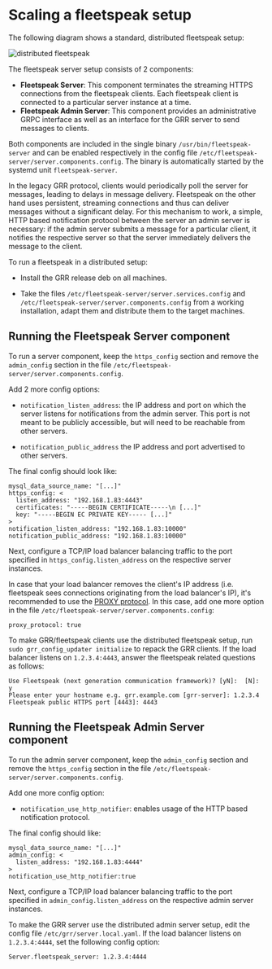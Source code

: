 # Scaling a fleetspeak setup

The following diagram shows a standard, distributed fleetspeak setup:

<!-- https://docs.google.com/drawings/d/1BwQhwu5phznyvYd3ydUu7lIPX-NVutmTny77-jkp8u0/edit -->

![distributed fleetspeak](../../images/distributed_fleetspeak.png)

The fleetspeak server setup consists of 2 components:

  - **Fleetspeak Server**: This component terminates the streaming HTTPS
    connections from the fleetspeak clients. Each fleetspeak client is
    connected to a particular server instance at a time.
  - **Fleetspeak Admin Server**: This component provides an administrative GRPC
    interface as well as an interface for the GRR server to send messages to
    clients.

Both components are included in the single binary `/usr/bin/fleetspeak-server`
and can be enabled respectively in the config file
`/etc/fleetspeak-server/server.components.config`. The binary is automatically
started by the systemd unit `fleetspeak-server`.

In the legacy GRR protocol, clients would periodically poll the server for
messages, leading to delays in message delivery. Fleetspeak on the other hand
uses persistent, streaming connections and thus can deliver messages without a
significant delay. For this mechanism to work, a simple, HTTP based
notification protocol between the server an admin server is necessary: if the
admin server submits a message for a particular client, it notifies the
respective server so that the server immediately delivers the message to the
client.

To run a fleetspeak in a distributed setup:

  - Install the GRR release deb on all machines.

  - Take the files `/etc/fleetspeak-server/server.services.config` and
    `/etc/fleetspeak-server/server.components.config` from a working
    installation, adapt them and distribute them to the target machines.

## Running the Fleetspeak Server component

To run a server component, keep the `https_config` section and remove the
`admin_config` section in the file
`/etc/fleetspeak-server/server.components.config`.

Add 2 more config options:

  - `notification_listen_address`: the IP address and port on which the server
    listens for notifications from the admin server.  This port is not meant
    to be publicly accessible, but will need to be reachable from other servers.

  - `notification_public_address` the IP address and port advertised to other servers.

The final config should look like:

```
mysql_data_source_name: "[...]"
https_config: <
  listen_address: "192.168.1.83:4443"
  certificates: "-----BEGIN CERTIFICATE-----\n [...]"
  key: "-----BEGIN EC PRIVATE KEY----- [...]"
>
notification_listen_address: "192.168.1.83:10000"
notification_public_address: "192.168.1.83:10000"
```

Next, configure a TCP/IP load balancer balancing traffic to the port specified
in `https_config.listen_address` on the respective server instances.

In case that your load balancer removes the client's IP address (i.e.
fleetspeak sees connections originating from the load balancer's IP), it's
recommended to use the [PROXY
protocol](https://www.haproxy.org/download/2.3/doc/proxy-protocol.txt). In this
case, add one more option in the file
`/etc/fleetspeak-server/server.components.config`:

```
proxy_protocol: true
```

To make GRR/fleetspeak clients use the distributed fleetspeak setup, run
`sudo grr_config_updater initialize` to repack the GRR clients. If the load balancer
listens on `1.2.3.4:4443`, answer the fleetspeak related questions as follows:

```
Use Fleetspeak (next generation communication framework)? [yN]:  [N]: y
Please enter your hostname e.g. grr.example.com [grr-server]: 1.2.3.4
Fleetspeak public HTTPS port [4443]: 4443
```

## Running the Fleetspeak Admin Server component

To run the admin server component, keep the `admin_config` section and remove
the `https_config` section in the file
`/etc/fleetspeak-server/server.components.config`.

Add one more config option:

  - `notification_use_http_notifier`: enables usage of the HTTP based notification protocol.

The final config should like:

```
mysql_data_source_name: "[...]"
admin_config: <
  listen_address: "192.168.1.83:4444"
>
notification_use_http_notifier:true
```

Next, configure a TCP/IP load balancer balancing traffic to the port specified
in `admin_config.listen_address` on the respective admin server instances.

To make the GRR server use the distributed admin server setup, edit the config
file `/etc/grr/server.local.yaml`. If the load balancer listens on
`1.2.3.4:4444`, set the following config option:

```
Server.fleetspeak_server: 1.2.3.4:4444
```
